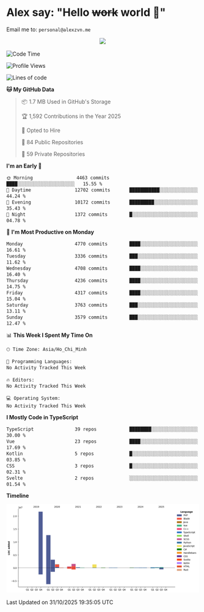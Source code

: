 # Alex say: "Hello ~~work~~ world 🐾"
Email me to: `personal@alexzvn.me`


<p align=center>
  <a href="https://skillicons.dev">
    <img src="https://skillicons.dev/icons?i=ts,js,php,nodejs,bun,vue,nuxt,react,svelte,tauri,laravel,rust,mongodb,docker,electron,redis,rabbitmq,tailwind,git,cloudflare,elysia,mysql,nginx,rollupjs,sentry,ubuntu,yarn,html,css,vite" />
  </a>
</p>

<!--START_SECTION:waka-->
![Code Time](http://img.shields.io/badge/Code%20Time-1%2C066%20hrs%2055%20mins-blue)

![Profile Views](http://img.shields.io/badge/Profile%20Views-6-blue)

![Lines of code](https://img.shields.io/badge/From%20Hello%20World%20I%27ve%20Written-43.7%20million%20lines%20of%20code-blue)

**🐱 My GitHub Data** 

> 📦 1.7 MB Used in GitHub's Storage 
 > 
> 🏆 1,592 Contributions in the Year 2025
 > 
> 💼 Opted to Hire
 > 
> 📜 84 Public Repositories 
 > 
> 🔑 59 Private Repositories 
 > 
**I'm an Early 🐤** 

```text
🌞 Morning                4463 commits        ████░░░░░░░░░░░░░░░░░░░░░   15.55 % 
🌆 Daytime                12702 commits       ███████████░░░░░░░░░░░░░░   44.24 % 
🌃 Evening                10172 commits       █████████░░░░░░░░░░░░░░░░   35.43 % 
🌙 Night                  1372 commits        █░░░░░░░░░░░░░░░░░░░░░░░░   04.78 % 
```
📅 **I'm Most Productive on Monday** 

```text
Monday                   4770 commits        ████░░░░░░░░░░░░░░░░░░░░░   16.61 % 
Tuesday                  3336 commits        ███░░░░░░░░░░░░░░░░░░░░░░   11.62 % 
Wednesday                4708 commits        ████░░░░░░░░░░░░░░░░░░░░░   16.40 % 
Thursday                 4236 commits        ████░░░░░░░░░░░░░░░░░░░░░   14.75 % 
Friday                   4317 commits        ████░░░░░░░░░░░░░░░░░░░░░   15.04 % 
Saturday                 3763 commits        ███░░░░░░░░░░░░░░░░░░░░░░   13.11 % 
Sunday                   3579 commits        ███░░░░░░░░░░░░░░░░░░░░░░   12.47 % 
```


📊 **This Week I Spent My Time On** 

```text
🕑︎ Time Zone: Asia/Ho_Chi_Minh

💬 Programming Languages: 
No Activity Tracked This Week

🔥 Editors: 
No Activity Tracked This Week

💻 Operating System: 
No Activity Tracked This Week
```

**I Mostly Code in TypeScript** 

```text
TypeScript               39 repos            ████████░░░░░░░░░░░░░░░░░   30.00 % 
Vue                      23 repos            ████░░░░░░░░░░░░░░░░░░░░░   17.69 % 
Kotlin                   5 repos             █░░░░░░░░░░░░░░░░░░░░░░░░   03.85 % 
CSS                      3 repos             █░░░░░░░░░░░░░░░░░░░░░░░░   02.31 % 
Svelte                   2 repos             ░░░░░░░░░░░░░░░░░░░░░░░░░   01.54 % 
```



**Timeline**

![Lines of Code chart](https://raw.githubusercontent.com/alexzvn/alexzvn/main/assets/bar_graph.png)


 Last Updated on 31/10/2025 19:35:05 UTC
<!--END_SECTION:waka-->
